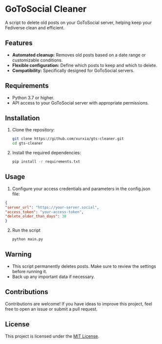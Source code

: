 # GoToSocial Cleaner  

A script to delete old posts on your GoToSocial server, helping keep your Fediverse clean and efficient.  

## Features  
- **Automated cleanup:** Removes old posts based on a date range or customizable conditions.  
- **Flexible configuration:** Define which posts to keep and which to delete.  
- **Compatibility:** Specifically designed for GoToSocial servers.  

## Requirements  
- Python 3.7 or higher.  
- API access to your GoToSocial server with appropriate permissions.  

## Installation  
1. Clone the repository:  
   ```bash
   git clone https://github.com/xurxia/gts-cleaner.git
   cd gts-cleaner
   ```
2. Install the required dependencies:
   ```bash
   pip install -r requirements.txt
   ```
## Usage
1.	Configure your access credentials and parameters in the config.json file:
   ```json
   {
   "server_url": "https://your-server.social",
   "access_token": "your-access-token",
   "delete_older_than_days": 30
   }
   ```
2. Run the script
   ```bash
   python main.py
   ```

## Warning
*	This script permanently deletes posts. Make sure to review the settings before running it.
*	Back up any important data if necessary.

## Contributions

Contributions are welcome! If you have ideas to improve this project, feel free to open an issue or submit a pull request.

## License

This project is licensed under the [MIT License](https://opensource.org/license/mit).
